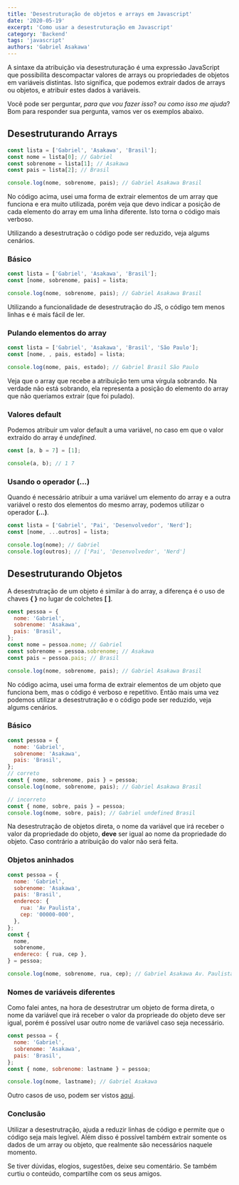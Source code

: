 ```yaml
---
title: 'Desestruturação de objetos e arrays em Javascript'
date: '2020-05-19'
excerpt: 'Como usar a desestruturação em Javascript'
category: 'Backend'
tags: 'javascript'
authors: 'Gabriel Asakawa'
---
```


A sintaxe da atribuição via desestruturação é uma expressão JavaScript que possibilita descompactar valores de arrays ou propriedades de objetos em variáveis distintas. Isto significa, que podemos extrair dados de arrays ou objetos, e atribuir estes dados à variáveis.

Você pode ser perguntar, _para que vou fazer isso_? _ou como isso me ajuda_? Bom para responder sua pergunta, vamos ver os exemplos abaixo.

## Desestruturando Arrays

```javascript
const lista = ['Gabriel', 'Asakawa', 'Brasil'];
const nome = lista[0]; // Gabriel
const sobrenome = lista[1]; // Asakawa
const pais = lista[2]; // Brasil

console.log(nome, sobrenome, pais); // Gabriel Asakawa Brasil
```

No código acima, usei uma forma de extrair elementos de um array que funciona e era muito utilizada, porém veja que devo indicar a posição de cada elemento do array em uma linha diferente. Isto torna o código mais verboso.

Utilizando a desestrutração o código pode ser reduzido, veja algums cenários.

### Básico

```javascript
const lista = ['Gabriel', 'Asakawa', 'Brasil'];
const [nome, sobrenome, pais] = lista;

console.log(nome, sobrenome, pais); // Gabriel Asakawa Brasil
```

Utilizando a funcionalidade de desestrutração do JS, o código tem menos linhas e é mais fácil de ler.

### Pulando elementos do array

```javascript
const lista = ['Gabriel', 'Asakawa', 'Brasil', 'São Paulo'];
const [nome, , pais, estado] = lista;

console.log(nome, pais, estado); // Gabriel Brasil São Paulo
```

Veja que o array que recebe a atribuição tem uma vírgula sobrando. Na verdade não está sobrando, ela representa a posição do elemento do array que não queriamos extrair (que foi pulado).

### Valores default

Podemos atribuir um valor default a uma variável, no caso em que o valor extraído do array é _undefined_.

```javascript
const [a, b = 7] = [1];

console(a, b); // 1 7
```

### Usando o operador (...)

Quando é necessário atribuir a uma variável um elemento do array e a outra variável o resto dos elementos do mesmo array, podemos utilizar o operador **(...)**.

```javascript
const lista = ['Gabriel', 'Pai', 'Desenvolvedor', 'Nerd'];
const [nome, ...outros] = lista;

console.log(nome); // Gabriel
console.log(outros); // ['Pai', 'Desenvolvedor', 'Nerd']
```

## Desestruturando Objetos

A desestrutração de um objeto é similar à do array, a diferença é o uso de chaves **{ }** no lugar de colchetes **[ ]**.

```javascript
const pessoa = {
  nome: 'Gabriel',
  sobrenome: 'Asakawa',
  pais: 'Brasil',
};
const nome = pessoa.nome; // Gabriel
const sobrenome = pessoa.sobrenome; // Asakawa
const pais = pessoa.pais; // Brasil

console.log(nome, sobrenome, pais); // Gabriel Asakawa Brasil
```

No código acima, usei uma forma de extrair elementos de um objeto que funciona bem, mas o código é verboso e repetitivo. Então mais uma vez podemos utilizar a desestrutração e o código pode ser reduzido, veja algums cenários.

### Básico

```javascript
const pessoa = {
  nome: 'Gabriel',
  sobrenome: 'Asakawa',
  pais: 'Brasil',
};
// correto
const { nome, sobrenome, pais } = pessoa;
console.log(nome, sobrenome, pais); // Gabriel Asakawa Brasil

// incorreto
const { nome, sobre, pais } = pessoa;
console.log(nome, sobre, pais); // Gabriel undefined Brasil
```

Na desestrutração de objetos direta, o nome da variável que irá receber o valor da propriedade do objeto, **deve** ser igual ao nome da propriedade do objeto. Caso contrário a atribuição do valor não será feita.

### Objetos aninhados

```javascript
const pessoa = {
  nome: 'Gabriel',
  sobrenome: 'Asakawa',
  pais: 'Brasil',
  endereco: {
    rua: 'Av Paulista',
    cep: '00000-000',
  },
};
const {
  nome,
  sobrenome,
  endereco: { rua, cep },
} = pessoa;

console.log(nome, sobrenome, rua, cep); // Gabriel Asakawa Av. Paulista 00000-000
```

### Nomes de variáveis diferentes

Como falei antes, na hora de desestrutrar um objeto de forma direta, o nome da variável que irá receber o valor da proprieade do objeto deve ser igual, porém é possível usar outro nome de variável caso seja necessário.

```javascript
const pessoa = {
  nome: 'Gabriel',
  sobrenome: 'Asakawa',
  pais: 'Brasil',
};
const { nome, sobrenome: lastname } = pessoa;

console.log(nome, lastname); // Gabriel Asakawa
```

Outro casos de uso, podem ser vistos [aqui](https://developer.mozilla.org/en-US/docs/Web/JavaScript/Reference/Operators/Destructuring_assignment).

### Conclusão

Utilizar a desestrutração, ajuda a reduzir linhas de código e permite que o código seja mais legível. Além disso é possível também extrair somente os dados de um array ou objeto, que realmente são necessários naquele momento.

Se tiver dúvidas, elogios, sugestões, deixe seu comentário. Se também curtiu o conteúdo, compartilhe com os seus amigos.
